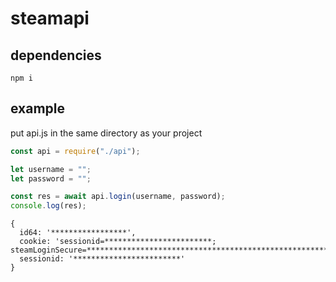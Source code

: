 # steamapi

## dependencies
```
npm i
```

## example
put api.js in the same directory as your project
```js
const api = require("./api");

let username = "";
let password = "";

const res = await api.login(username, password);
console.log(res);
```

```
{
  id64: '*****************',
  cookie: 'sessionid=************************; steamLoginSecure=***************************************************************;',
  sessionid: '************************'
}
```
